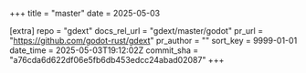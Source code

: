 +++
title = "master"
date = 2025-05-03

[extra]
repo = "gdext"
docs_rel_url = "gdext/master/godot"
pr_url = "https://github.com/godot-rust/gdext"
pr_author = ""
sort_key = 9999-01-01
date_time = 2025-05-03T19:12:02Z
commit_sha = "a76cda6d622df06e5fb6db453edcc24abad02087"
+++


